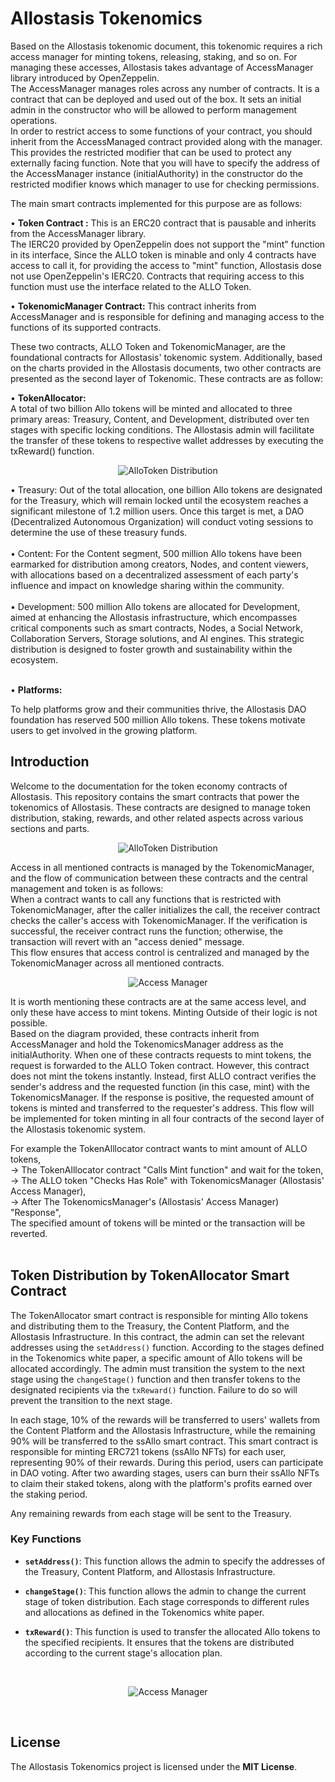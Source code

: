 # Allostasis Tokenomics
Based on the Allostasis tokenomic document, this tokenomic requires a rich access manager for minting tokens, releasing, staking, and so on. For managing these accesses, Allostasis takes advantage of AccessManager library introduced by OpenZeppelin. </br>
The AccessManager manages roles across any number of contracts. It is a contract that can be deployed and used out of the box. It sets an initial admin in the constructor who will be allowed to perform management operations.</br>
In order to restrict access to some functions of your contract, you should inherit from the AccessManaged contract provided along with the manager. This provides the restricted modifier that can be used to protect any externally facing function. Note that you will have to specify the address of the AccessManager instance (initialAuthority) in the constructor do the restricted modifier knows which manager to use for checking permissions.

The main smart contracts implemented for this purpose are as follows:</br>

  • <strong> Token Contract :</strong> 
    This is an ERC20 contract that is pausable and inherits from the AccessManager library. </br>
    The IERC20 provided by OpenZeppelin does not support the "mint" function in its interface, Since the ALLO token is minable and only 4 contracts have access to call it, for providing the access to "mint" function, Allostasis dose not use OpenZeppelin's IERC20. Contracts that requiring access to this function must use the interface related to the ALLO Token.</br>

  • <strong> TokenomicManager Contract: </strong> 
    This contract inherits from AccessManager and is responsible for defining and managing access to the functions of its supported contracts.</br>
    
These two contracts, ALLO Token and TokenomicManager, are the foundational contracts for Allostasis' tokenomic system. Additionally, based on the charts provided in the Allostasis documents, two other contracts are presented as the second layer of Tokenomic. These contracts are as follow:
  
  • <strong> TokenAllocator:</strong> </br>
    A total of two billion Allo tokens will be minted and allocated to three primary areas: Treasury, Content, and Development, distributed over ten stages with specific locking conditions. The Allostasis admin will facilitate the transfer of these tokens to respective wallet addresses by executing the txReward() function.

  <p align="center">
  <img src="./image/TokenAllocator.png" alt="AlloToken Distribution">
  </p>
    • Treasury: Out of the total allocation, one billion Allo tokens are designated for the Treasury, which will remain locked until the ecosystem reaches a significant milestone of 1.2 million users. Once this target is met, a DAO (Decentralized Autonomous Organization) will conduct voting sessions to determine the use of these treasury funds. </br>
    </br>• Content: For the Content segment, 500 million Allo tokens have been earmarked for distribution among creators, Nodes, and content viewers, with allocations based on a decentralized assessment of each party's influence and impact on knowledge sharing within the community.</br>
    </br>• Development: 500 million Allo tokens are allocated for Development, aimed at enhancing the Allostasis infrastructure, which encompasses critical components such as smart contracts, Nodes, a Social Network, Collaboration Servers, Storage solutions, and AI engines. This strategic distribution is designed to foster growth and sustainability within the ecosystem.
    

</br>• <strong> Platforms:</strong> </br>

  To help platforms grow and their communities thrive, the Allostasis DAO foundation has reserved 500 million Allo tokens. These tokens motivate users to get involved in the growing platform.

## Introduction

Welcome to the documentation for the token economy contracts of Allostasis. This repository contains the smart contracts that power the tokenomics of Allostasis. These contracts are designed to manage token distribution, staking, rewards, and other related aspects across various sections and parts.</br>

<p align="center">
  <img src="./image/ALLO%20Token%20Distribution.png" alt="AlloToken Distribution">
</p>

Access in all mentioned contracts is managed by the TokenomicManager, and the flow of communication between these contracts and the central management and token is as follows:</br>
When a contract wants to call any functions that is restricted with TokenomicManager, after the caller initializes the call, the receiver contract checks the caller's access with TokenomicManager. If the verification is successful, the receiver contract runs the function; otherwise, the transaction will revert with an "access denied" message.</br>
This flow ensures that access control is centralized and managed by the TokenomicManager across all mentioned contracts.</br>

<p align="center">
  <img src="./image/AccessManager.png" alt="Access Manager">
</p>


It is worth mentioning these contracts are at the same access level, and only these have access to mint tokens. Minting Outside of their logic is not possible.</br>
Based on the diagram provided, these contracts inherit from AccessManager and hold the TokenomicsManager address as the initialAuthority. When one of these contracts requests to mint tokens, the request is forwarded to the ALLO Token contract. However, this contract does not mint the tokens instantly. Instead, first ALLO contract verifies the sender's address and the requested function (in this case, mint) with the TokenomicsManager. If the response is positive, the requested amount of tokens is minted and transferred to the requester's address. This flow will be implemented for token minting in all four contracts of the second layer of the Allostasis tokenomic system.</br>

For example the TokenAlllocator contract wants to mint amount of ALLO tokens, </br>
  → The TokenAlllocator contract "Calls Mint function" and wait for the token,</br>
  → The ALLO token "Checks Has Role" with TokenomicsManager (Allostasis' Access Manager),</br>
  → After The TokenomicsManager's (Allostasis' Access Manager) "Response",</br>
The specified amount of tokens will be minted or the transaction will be reverted.</br>
</br>
## Token Distribution by TokenAllocator Smart Contract

The TokenAllocator smart contract is responsible for minting Allo tokens and distributing them to the Treasury, the Content Platform, and the Allostasis Infrastructure.
In this contract, the admin can set the relevant addresses using the `setAddress()` function. According to the stages defined in the Tokenomics white paper, a specific amount of Allo tokens will be allocated accordingly.
The admin must transition the system to the next stage using the `changeStage()` function and then transfer tokens to the designated recipients via the `txReward()` function.
Failure to do so will prevent the transition to the next stage.

In each stage, 10% of the rewards will be transferred to users' wallets from the Content Platform and the Allostasis Infrastructure, while the remaining 90% will be transferred to the ssAllo smart contract.
This smart contract is responsible for minting ERC721 tokens (ssAllo NFTs) for each user, representing 90% of their rewards. During this period, users can participate in DAO voting.
After two awarding stages, users can burn their ssAllo NFTs to claim their staked tokens, along with the platform's profits earned over the staking period.

Any remaining rewards from each stage will be sent to the Treasury.

### Key Functions

- **`setAddress()`**: This function allows the admin to specify the addresses of the Treasury, Content Platform, and Allostasis Infrastructure.

- **`changeStage()`**: This function allows the admin to change the current stage of token distribution. Each stage corresponds to different rules and allocations as defined in the Tokenomics white paper.

- **`txReward()`**: This function is used to transfer the allocated Allo tokens to the specified recipients. It ensures that the tokens are distributed according to the current stage's allocation plan.</br>
</br>
<p align="center">
  <img src="./image/ssAllo Minting-burning.png" alt="Access Manager">
</p>



</br>

## License

The Allostasis Tokenomics project is licensed under the <strong>MIT License</strong>.